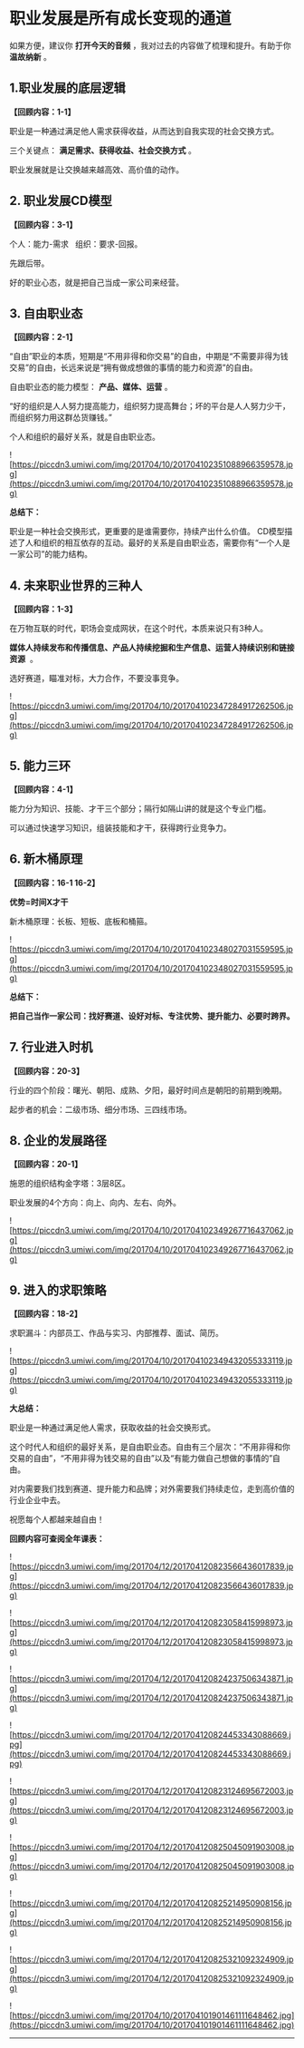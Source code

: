# 职业发展是所有成长变现的通道

如果方便，建议你 **打开今天的音频** ，我对过去的内容做了梳理和提升。有助于你 **温故纳新** 。

## 1.职业发展的底层逻辑

 **【回顾内容：1-1】**

职业是一种通过满足他人需求获得收益，从而达到自我实现的社会交换方式。

三个关键点： **满足需求、获得收益、社会交换方式** 。

职业发展就是让交换越来越高效、高价值的动作。

## 2. 职业发展CD模型

 **【回顾内容：3-1】**

个人：能力-需求   组织：要求-回报。

先跟后带。

好的职业心态，就是把自己当成一家公司来经营。

## 3. 自由职业态

 **【回顾内容：2-1】**

“自由”职业的本质，短期是“不用非得和你交易”的自由，中期是“不需要非得为钱交易”的自由，长远来说是“拥有做成想做的事情的能力和资源”的自由。

自由职业态的能力模型： **产品、媒体、运营** 。

“好的组织是人人努力提高能力，组织努力提高舞台；坏的平台是人人努力少干，而组织努力用这群怂货赚钱。”

个人和组织的最好关系，就是自由职业态。

![https://piccdn3.umiwi.com/img/201704/10/201704102351088966359578.jpg](https://piccdn3.umiwi.com/img/201704/10/201704102351088966359578.jpg)

 **总结下：**

职业是一种社会交换形式，更重要的是谁需要你，持续产出什么价值。 CD模型描述了人和组织的相互依存的互动。最好的关系是自由职业态，需要你有“一个人是一家公司”的能力结构。

## 4. 未来职业世界的三种人

 **【回顾内容：1-3】**

在万物互联的时代，职场会变成网状，在这个时代，本质来说只有3种人。

 **媒体人持续发布和传播信息、产品人持续挖掘和生产信息、运营人持续识别和链接资源**  。

选好赛道，瞄准对标，大力合作，不要没事竞争。

![https://piccdn3.umiwi.com/img/201704/10/201704102347284917262506.jpg](https://piccdn3.umiwi.com/img/201704/10/201704102347284917262506.jpg)

## 5. 能力三环

 **【回顾内容：4-1】**

能力分为知识、技能、才干三个部分；隔行如隔山讲的就是这个专业门槛。

可以通过快速学习知识，组装技能和才干，获得跨行业竞争力。

## 6. 新木桶原理

 **【回顾内容：16-1 16-2】**

 **优势=时间X才干**

新木桶原理：长板、短板、底板和桶箍。

![https://piccdn3.umiwi.com/img/201704/10/201704102348027031559595.jpg](https://piccdn3.umiwi.com/img/201704/10/201704102348027031559595.jpg)

 **总结下：**

 **把自己当作一家公司：找好赛道、设好对标、专注优势、提升能力、必要时跨界。**

## 7. 行业进入时机

 **【回顾内容：20-3】**

行业的四个阶段：曙光、朝阳、成熟、夕阳，最好时间点是朝阳的前期到晚期。

起步者的机会：二级市场、细分市场、三四线市场。

## 8. 企业的发展路径

 **【回顾内容：20-1】**

施恩的组织结构金字塔：3层8区。

职业发展的4个方向：向上、向内、左右、向外。

![https://piccdn3.umiwi.com/img/201704/10/201704102349267716437062.jpg](https://piccdn3.umiwi.com/img/201704/10/201704102349267716437062.jpg)

## 9. 进入的求职策略

 **【回顾内容：18-2】**

求职漏斗：内部员工、作品与实习、内部推荐、面试、简历。

![https://piccdn3.umiwi.com/img/201704/10/201704102349432055333119.jpg](https://piccdn3.umiwi.com/img/201704/10/201704102349432055333119.jpg)

 **大总结：**

职业是一种通过满足他人需求，获取收益的社会交换形式。

这个时代人和组织的最好关系，是自由职业态。自由有三个层次：“不用非得和你交易的自由”，“不用非得为钱交易的自由”以及“有能力做自己想做的事情的”自由。

对内需要我们找到赛道、提升能力和品牌；对外需要我们持续走位，走到高价值的行业企业中去。

祝愿每个人都越来越自由！

 **回顾内容可查阅全年课表：**

![https://piccdn3.umiwi.com/img/201704/12/201704120823566436017839.jpg](https://piccdn3.umiwi.com/img/201704/12/201704120823566436017839.jpg)

![https://piccdn3.umiwi.com/img/201704/12/201704120823058415998973.jpg](https://piccdn3.umiwi.com/img/201704/12/201704120823058415998973.jpg)

![https://piccdn3.umiwi.com/img/201704/12/201704120824237506343871.jpg](https://piccdn3.umiwi.com/img/201704/12/201704120824237506343871.jpg)

![https://piccdn3.umiwi.com/img/201704/12/201704120824453343088669.jpg](https://piccdn3.umiwi.com/img/201704/12/201704120824453343088669.jpg)

![https://piccdn3.umiwi.com/img/201704/12/201704120823124695672003.jpg](https://piccdn3.umiwi.com/img/201704/12/201704120823124695672003.jpg)

![https://piccdn3.umiwi.com/img/201704/12/201704120825045091903008.jpg](https://piccdn3.umiwi.com/img/201704/12/201704120825045091903008.jpg)

![https://piccdn3.umiwi.com/img/201704/12/201704120825214950908156.jpg](https://piccdn3.umiwi.com/img/201704/12/201704120825214950908156.jpg)

![https://piccdn3.umiwi.com/img/201704/12/201704120825321092324909.jpg](https://piccdn3.umiwi.com/img/201704/12/201704120825321092324909.jpg)

![https://piccdn3.umiwi.com/img/201704/10/201704101901461111648462.jpg](https://piccdn3.umiwi.com/img/201704/10/201704101901461111648462.jpg)

---
